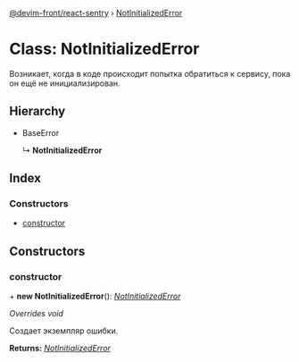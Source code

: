 [@devim-front/react-sentry](../README.md) › [NotInitializedError](notinitializederror.md)

# Class: NotInitializedError

Возникает, когда в коде происходит попытка обратиться к сервису, пока он
ещё не инициализирован.

## Hierarchy

* BaseError

  ↳ **NotInitializedError**

## Index

### Constructors

* [constructor](notinitializederror.md#markdown-header-constructor)

## Constructors

### <a id="markdown-header-constructor" name="markdown-header-constructor"></a>  constructor

\+ **new NotInitializedError**(): *[NotInitializedError](notinitializederror.md)*

*Overrides void*

Создает экземпляр ошибки.

**Returns:** *[NotInitializedError](notinitializederror.md)*
